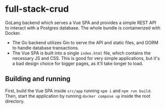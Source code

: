 # full-stack-crud
GoLang backend which serves a Vue SPA and provides a simple REST API to interact with a Postgres database. The whole bundle is containerized with Docker.

* The Go backend utilizes Gin to serve the API and static files, and GORM to handle database transactions. 
* The Vue SPA is built into a single `index.html` file, which contains the necessary JS and CSS. This is good for very simple applications, but it's a bad design choice for bigger pages, as it'll take longer to load.

## Building and running
First, build the Vue SPA inside `src/app` running `npm i` and `npm run build`. Then, start the application by running `docker compose up` inside the root directory.